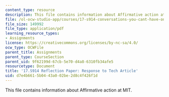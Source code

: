 ```yaml
---
content_type: resource
description: This file contains information about Affirmative action at MIT.
file: /ol-ocw-studio-app/courses/17-s914-conversations-you-cant-have-on-campus-race-ethnicity-gender-and-identity-spring-2012/d7e4b6615b0443a002be2d8c4f426f1d_MIT17_S914S12_aa2.pdf
file_size: 149992
file_type: application/pdf
learning_resource_types:
- Assignments
license: https://creativecommons.org/licenses/by-nc-sa/4.0/
ocw_type: OCWFile
parent_title: Assignments
parent_type: CourseSection
parent_uid: 9f62199d-67cb-5e70-d4a8-6310fb34afe5
resourcetype: Document
title: '17.S914 Reflection Paper: Response to Tech Article'
uid: d7e4b661-5b04-43a0-02be-2d8c4f426f1d
---
```

This file contains information about Affirmative action at MIT.